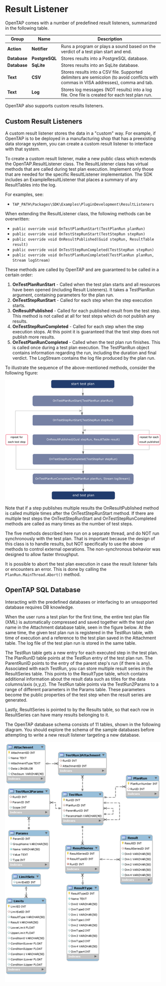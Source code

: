 Result Listener
===============
OpenTAP comes with a number of predefined result listeners, summarized in the following table.

| **Group** | **Name** | **Description** |
| ----  | ---- |-------- |
| **Action**     | **Notifier**  |Runs a program or plays a sound based on the verdict of a test plan start and end.   |
| **Database**   | **PostgreSQL**  | Stores results into a PostgreSQL database.  |
|    **Database**            | **SqLite**   | Stores results into an SqLite database.  |
| **Text**       | **CSV**   | Stores results into a CSV file. Supported delimiters are semicolon (to avoid conflicts with commas in VISA addresses), comma and tab.|
|  **Text**              | **Log**   | Stores log messages (NOT results) into a log file. One file is created for each test plan run. |

OpenTAP also supports custom results listeners.

## Custom Result Listeners

A custom result listener stores the data in a "custom" way. For example, if OpenTAP is to be deployed in a manufacturing shop that has a preexisting data storage system, you can create a custom result listener to interface with that system.

To create a custom result listener, make a new public class which extends the OpenTAP.ResultListener class. The ResultListener class has virtual methods that are called during test plan execution. Implement only those that are needed for the specific ResultListener implementation. The SDK includes an ExampleResultListener that places a summary of any ResultTables into the log. 

For examples, see:

-	`TAP_PATH\Packages\SDK\Examples\PluginDevelopment\ResultListeners`

When extending the ResultListener class, the following methods can be overwritten:

-	`public override void OnTestPlanRunStart(TestPlanRun planRun)`
-	`public override void OnTestStepRunStart(TestStepRun stepRun)`
-	`public override void OnResultPublished(Guid stepRun, ResultTable result)`
-	`public override void OnTestStepRunCompleted(TestStepRun stepRun)`
-	`public override void OnTestPlanRunCompleted(TestPlanRun planRun, Stream logStream)`

These methods are called by OpenTAP and are guaranteed to be called in a certain order:

1. **OnTestPlanRunStart** - Called when the test plan starts and all resources have been opened (including Result Listeners). It takes a TestPlanRun argument, containing parameters for the plan run. 
2. **OnTestStepRunStart** - Called for each step when the step execution starts.
3. **OnResultPublished** - Called for each published result from the test step. This method is not called at all for test steps which do not publish any results.  
4. **OnTestStepRunCompleted** - Called for each step when the step execution stops. At this point it is guaranteed that the test step does not publish more results.
5. **OnTestPlanRunCompleted** - Called when the test plan run finishes. This is called once during a test plan execution. The TestPlanRun object contains information regarding the run, including the duration and final verdict. The LogStream contains the log file produced by the plan run. 

To illustrate the sequence of the above-mentioned methods, consider the following figure:

![](ResultListener.png)

Note that if a step publishes multiple results the OnResultPublished method is called multiple times after the OnTestStepRunStart method. If there are multiple test steps the OnTestStepRunStart and OnTestStepRunCompleted methods are called as many times as the number of test steps.

The five methods described here run on a separate thread, and do NOT run synchronously with the test plan. That is important because the design of this class is to handle results, but NOT specifically to use the above methods to control external operations. The non-synchronous behavior was designed to allow faster throughput.

It is possible to abort the test plan execution in case the result listener fails or encounters an error.  This is done by calling the `PlanRun.MainThread.Abort()` method.

## OpenTAP SQL Database
Interacting with the predefined databases or interfacing to an unsupported database requires DB knowledge. 

When the user runs a test plan for the first time, the entire test plan file (XML) is automatically compressed and saved together with the test plan name in the Attachment database table, seen in the figure below. At the same time, the given test plan run is registered in the TestRun table, with time of execution and a reference to the test plan saved in the Attachment table. The log file of the test plan run is stored in the same table.

The TestRun table gets a new entry for each executed step in the test plan. The PlanRunID table points at the TestRun entry of the test plan run. The ParentRunID points to the entry of the parent step's run (if there is any). Associated with each TestRun, you can store multiple result series in the ResultSeries table. This points to the ResultType table, which contains additional information about the result data such as titles for the data columns/axis (x,y,z). The TestRun table points via the TestRun2Params to a range of different parameters in the Params table. These parameters become the public properties of the test step when the result series are generated.

Lastly, ResultSeries is pointed to by the Results table, so that each row in ResultSeries can have many results belonging to it.

The OpenTAP database schema consists of 11 tables, shown in the following diagram. You should explore the schema of the sample databases before attempting to write a new result listener targeting a new database.

![](DatabaseDiagram.PNG)





